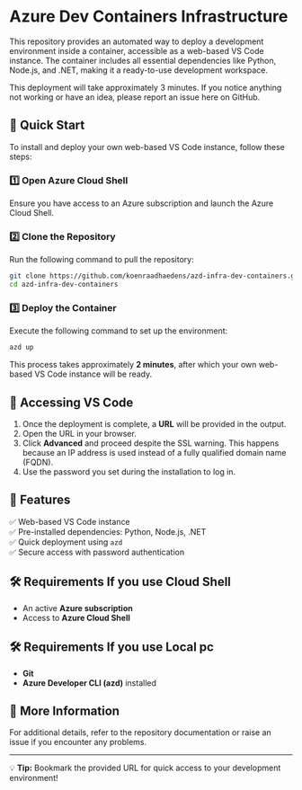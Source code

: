 

# Azure Dev Containers Infrastructure

This repository provides an automated way to deploy a development environment inside a container, accessible as a web-based VS Code instance. The container includes all essential dependencies like Python, Node.js, and .NET, making it a ready-to-use development workspace.

This deployment will take approximately 3 minutes. If you notice anything not working or have an idea, please report an issue here on GitHub.


## 🚀 Quick Start

To install and deploy your own web-based VS Code instance, follow these steps:

### 1️⃣ Open Azure Cloud Shell
Ensure you have access to an Azure subscription and launch the Azure Cloud Shell.

### 2️⃣ Clone the Repository
Run the following command to pull the repository:
```sh
git clone https://github.com/koenraadhaedens/azd-infra-dev-containers.git
cd azd-infra-dev-containers
```

### 3️⃣ Deploy the Container
Execute the following command to set up the environment:
```sh
azd up
```
This process takes approximately **2 minutes**, after which your own web-based VS Code instance will be ready.

## 🔑 Accessing VS Code

1. Once the deployment is complete, a **URL** will be provided in the output.
2. Open the URL in your browser.
3. Click **Advanced** and proceed despite the SSL warning. This happens because an IP address is used instead of a fully qualified domain name (FQDN).
4. Use the password you set during the installation to log in.

## 📌 Features
✅ Web-based VS Code instance  
✅ Pre-installed dependencies: Python, Node.js, .NET  
✅ Quick deployment using `azd`  
✅ Secure access with password authentication  

## 🛠 Requirements If you use Cloud Shell
- An active **Azure subscription**
- Access to **Azure Cloud Shell**
## 🛠 Requirements If you use Local pc
- **Git** 
- **Azure Developer CLI (azd)** installed

## 📖 More Information
For additional details, refer to the repository documentation or raise an issue if you encounter any problems.

---

💡 **Tip:** Bookmark the provided URL for quick access to your development environment!
